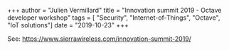 +++
author = "Julien Vermillard"
title = "Innovation summit 2019 - Octave developer workshop"
tags = [ "Security", "Internet-of-Things", "Octave", "IoT solutions"]
date = "2019-10-23"
+++

See: https://www.sierrawireless.com/innovation-summit-2019/